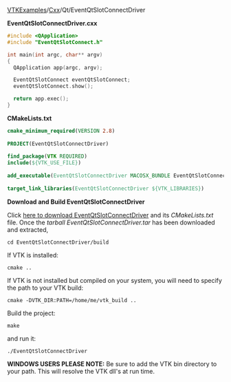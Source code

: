 [VTKExamples](/index/)/[Cxx](/Cxx)/Qt/EventQtSlotConnectDriver

**EventQtSlotConnectDriver.cxx**
```c++
#include <QApplication>
#include "EventQtSlotConnect.h"

int main(int argc, char** argv)
{
  QApplication app(argc, argv);

  EventQtSlotConnect eventQtSlotConnect;
  eventQtSlotConnect.show();

  return app.exec();
}
```
**CMakeLists.txt**
```cmake
cmake_minimum_required(VERSION 2.8)
 
PROJECT(EventQtSlotConnectDriver)
 
find_package(VTK REQUIRED)
include(${VTK_USE_FILE})
 
add_executable(EventQtSlotConnectDriver MACOSX_BUNDLE EventQtSlotConnectDriver.cxx)
 
target_link_libraries(EventQtSlotConnectDriver ${VTK_LIBRARIES})
```

**Download and Build EventQtSlotConnectDriver**

Click [here to download EventQtSlotConnectDriver](https://github.com/lorensen/VTKWikiExamplesTarballs/raw/master/EventQtSlotConnectDriver.tar) and its *CMakeLists.txt* file.
Once the *tarball EventQtSlotConnectDriver.tar* has been downloaded and extracted,
```
cd EventQtSlotConnectDriver/build 
```
If VTK is installed:
```
cmake ..
```
If VTK is not installed but compiled on your system, you will need to specify the path to your VTK build:
```
cmake -DVTK_DIR:PATH=/home/me/vtk_build ..
```
Build the project:
```
make
```
and run it:
```
./EventQtSlotConnectDriver
```
**WINDOWS USERS PLEASE NOTE:** Be sure to add the VTK bin directory to your path. This will resolve the VTK dll's at run time.

